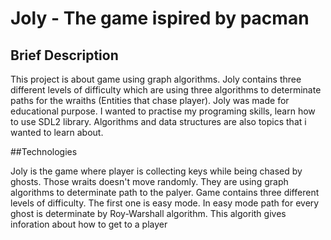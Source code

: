 # Joly - The game ispired by pacman

## Brief Description
This project is about game using graph algorithms. Joly contains three different levels of difficulty which are using three algorithms to determinate paths for the wraiths (Entities that chase player). Joly was made for educational purpose. I wanted to practise my programing skills, learn how to use SDL2 library. Algorithms and data structures are also topics that i wanted to learn about. 

##Technologies


Joly is the game where player is collecting keys while being chased by ghosts. Those wraits doesn't move randomly. They are using graph algorithms to determinate path to the palyer. Game contains three different levels of difficulty. The first one is easy mode. In easy mode path for every ghost is determinate by Roy-Warshall algorithm. This algorith gives inforation about how to get to a player 
